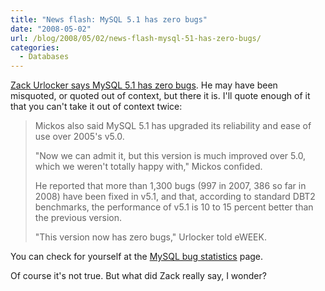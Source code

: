 ```yaml
---
title: "News flash: MySQL 5.1 has zero bugs"
date: "2008-05-02"
url: /blog/2008/05/02/news-flash-mysql-51-has-zero-bugs/
categories:
  - Databases
---
```

[Zack Urlocker says MySQL 5.1 has zero bugs](http://www.eweek.com/c/a/Database/CEO-Calls-MySQLs-the-Ferrari-of-Databases/). He may have been misquoted, or quoted out of context, but there it is. I'll quote enough of it that you can't take it out of context twice:

> Mickos also said MySQL 5.1 has upgraded its reliability and ease of use over 2005's v5.0.
> 
> "Now we can admit it, but this version is much improved over 5.0, which we weren't totally happy with," Mickos confided.
> 
> He reported that more than 1,300 bugs (997 in 2007, 386 so far in 2008) have been fixed in v5.1, and that, according to standard DBT2 benchmarks, the performance of v5.1 is 10 to 15 percent better than the previous version.
> 
> "This version now has zero bugs," Urlocker told eWEEK.

You can check for yourself at the [MySQL bug statistics](http://bugs.mysql.com/bugstats.php) page.

Of course it's not true. But what did Zack really say, I wonder?


